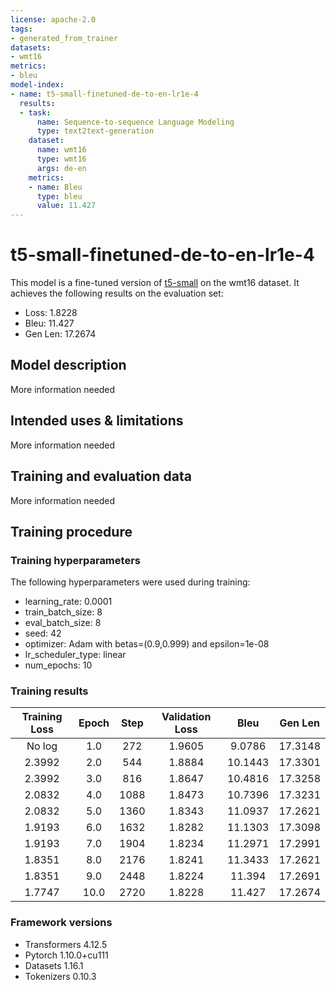 ```yaml
---
license: apache-2.0
tags:
- generated_from_trainer
datasets:
- wmt16
metrics:
- bleu
model-index:
- name: t5-small-finetuned-de-to-en-lr1e-4
  results:
  - task:
      name: Sequence-to-sequence Language Modeling
      type: text2text-generation
    dataset:
      name: wmt16
      type: wmt16
      args: de-en
    metrics:
    - name: Bleu
      type: bleu
      value: 11.427
---
```


<!-- This model card has been generated automatically according to the information the Trainer had access to. You
should probably proofread and complete it, then remove this comment. -->

# t5-small-finetuned-de-to-en-lr1e-4

This model is a fine-tuned version of [t5-small](https://huggingface.co/t5-small) on the wmt16 dataset.
It achieves the following results on the evaluation set:
- Loss: 1.8228
- Bleu: 11.427
- Gen Len: 17.2674

## Model description

More information needed

## Intended uses & limitations

More information needed

## Training and evaluation data

More information needed

## Training procedure

### Training hyperparameters

The following hyperparameters were used during training:
- learning_rate: 0.0001
- train_batch_size: 8
- eval_batch_size: 8
- seed: 42
- optimizer: Adam with betas=(0.9,0.999) and epsilon=1e-08
- lr_scheduler_type: linear
- num_epochs: 10

### Training results

| Training Loss | Epoch | Step | Validation Loss | Bleu    | Gen Len |
|:-------------:|:-----:|:----:|:---------------:|:-------:|:-------:|
| No log        | 1.0   | 272  | 1.9605          | 9.0786  | 17.3148 |
| 2.3992        | 2.0   | 544  | 1.8884          | 10.1443 | 17.3301 |
| 2.3992        | 3.0   | 816  | 1.8647          | 10.4816 | 17.3258 |
| 2.0832        | 4.0   | 1088 | 1.8473          | 10.7396 | 17.3231 |
| 2.0832        | 5.0   | 1360 | 1.8343          | 11.0937 | 17.2621 |
| 1.9193        | 6.0   | 1632 | 1.8282          | 11.1303 | 17.3098 |
| 1.9193        | 7.0   | 1904 | 1.8234          | 11.2971 | 17.2991 |
| 1.8351        | 8.0   | 2176 | 1.8241          | 11.3433 | 17.2621 |
| 1.8351        | 9.0   | 2448 | 1.8224          | 11.394  | 17.2691 |
| 1.7747        | 10.0  | 2720 | 1.8228          | 11.427  | 17.2674 |


### Framework versions

- Transformers 4.12.5
- Pytorch 1.10.0+cu111
- Datasets 1.16.1
- Tokenizers 0.10.3
